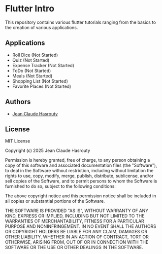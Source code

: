 
# Flutter Intro

This repository contains various flutter tutorials ranging from the basics to the creation of various applications.


## Applications
- Roll Dice (Not Started)
- Quiz (Not Started)
- Expense Tracker (Not Started)
- ToDo (Not Started)
- Meals (Not Started)
- Shopping List (Not Started)
- Favorite Places (Not Started)
## Authors

- [Jean Claude Hasrouty](https://www.github.com/JCHasrouty)


## License

MIT License

Copyright (c) 2025 Jean Claude Hasrouty

Permission is hereby granted, free of charge, to any person obtaining a copy
of this software and associated documentation files (the "Software"), to deal
in the Software without restriction, including without limitation the rights
to use, copy, modify, merge, publish, distribute, sublicense, and/or sell
copies of the Software, and to permit persons to whom the Software is
furnished to do so, subject to the following conditions:

The above copyright notice and this permission notice shall be included in all
copies or substantial portions of the Software.

THE SOFTWARE IS PROVIDED "AS IS", WITHOUT WARRANTY OF ANY KIND, EXPRESS OR
IMPLIED, INCLUDING BUT NOT LIMITED TO THE WARRANTIES OF MERCHANTABILITY,
FITNESS FOR A PARTICULAR PURPOSE AND NONINFRINGEMENT. IN NO EVENT SHALL THE
AUTHORS OR COPYRIGHT HOLDERS BE LIABLE FOR ANY CLAIM, DAMAGES OR OTHER
LIABILITY, WHETHER IN AN ACTION OF CONTRACT, TORT OR OTHERWISE, ARISING FROM,
OUT OF OR IN CONNECTION WITH THE SOFTWARE OR THE USE OR OTHER DEALINGS IN THE
SOFTWARE.


